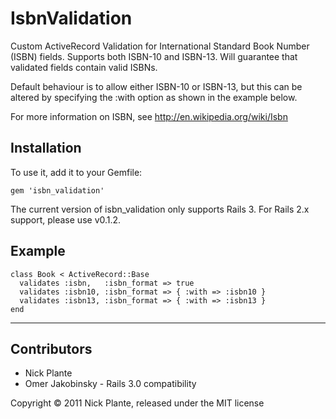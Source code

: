 # IsbnValidation

Custom ActiveRecord Validation for International Standard Book Number (ISBN)
fields. Supports both ISBN-10 and ISBN-13. Will guarantee that validated fields
contain valid ISBNs.

Default behaviour is to allow either ISBN-10 or ISBN-13, but this can be
altered by specifying the :with option as shown in the example below.

For more information on ISBN, see http://en.wikipedia.org/wiki/Isbn

## Installation

To use it, add it to your Gemfile:

    gem 'isbn_validation'

The current version of isbn_validation only supports Rails 3. For Rails 2.x
support, please use v0.1.2.

## Example

    class Book < ActiveRecord::Base
      validates :isbn,   :isbn_format => true
      validates :isbn10, :isbn_format => { :with => :isbn10 }
      validates :isbn13, :isbn_format => { :with => :isbn13 }
    end

------

## Contributors

* Nick Plante
* Omer Jakobinsky - Rails 3.0 compatibility

Copyright &copy; 2011 Nick Plante, released under the MIT license
